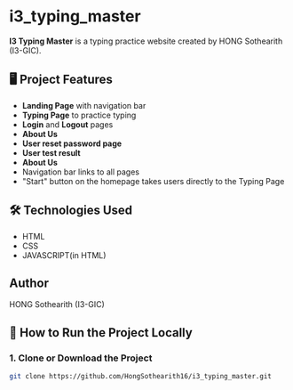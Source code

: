 # i3_typing_master
**I3 Typing Master** is a typing practice website created by HONG Sothearith (I3-GIC).
## 🖥️ Project Features

- **Landing Page** with navigation bar
- **Typing Page** to practice typing
- **Login** and **Logout** pages
- **About Us**
- **User reset password page**
- **User test result**
- **About Us**
- Navigation bar links to all pages
- "Start" button on the homepage takes users directly to the Typing Page
  
## 🛠️ Technologies Used
- HTML
- CSS
- JAVASCRIPT(in HTML)

## Author
HONG Sothearith (I3-GIC)
## 🚀 How to Run the Project Locally
### 1. Clone or Download the Project

```bash
git clone https://github.com/HongSothearith16/i3_typing_master.git



